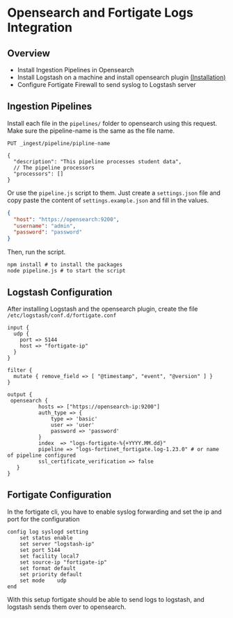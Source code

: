 # Opensearch and Fortigate Logs Integration

## Overview

- Install Ingestion Pipelines in Opensearch
- Install Logstash on a machine and install opensearch plugin [(Installation)](https://opensearch.org/docs/latest/tools/logstash/index/#install-logstash)
- Configure Fortigate Firewall to send syslog to Logstash server

## Ingestion Pipelines

Install each file in the `pipelines/` folder to opensearch using this request.
Make sure the pipeline-name is the same as the file name.

```HTTP
PUT _ingest/pipeline/pipline-name

{
  "description": "This pipeline processes student data",
  // The pipeline processors
  "processors": []
}
```

Or use the `pipeline.js` script to them. Just create a `settings.json` file and copy paste the content of `settings.example.json` and fill in the values.

```json
{
  "host": "https://opensearch:9200",
  "username": "admin",
  "password": "password"
}
```

Then, run the script.

```
npm install # to install the packages
node pipeline.js # to start the script
```

## Logstash Configuration

After installing Logstash and the opensearch plugin, create the file `/etc/logstash/conf.d/fortigate.conf`

```logstash
input {
  udp {
    port => 5144
    host => "fortigate-ip"
  }
}

filter {
  mutate { remove_field => [ "@timestamp", "event", "@version" ] }
}

output {
 opensearch {
          hosts => ["https://opensearch-ip:9200"]
          auth_type => {
              type => 'basic'
	          user => 'user'
              password => 'password'
          }
          index  => "logs-fortigate-%{+YYYY.MM.dd}"
          pipeline => "logs-fortinet_fortigate.log-1.23.0" # or name of pipeline configured
	      ssl_certificate_verification => false
   }
}
```

## Fortigate Configuration

In the fortigate cli, you have to enable syslog forwarding and set the ip and port for the configuration

```fortigate
config log syslogd setting
    set status enable
    set server "logstash-ip"
    set port 5144
    set facility local7
    set source-ip "fortigate-ip"
    set format default
    set priority default
    set mode	udp
end
```

With this setup fortigate should be able to send logs to logstash, and logstash sends them over to opensearch.

